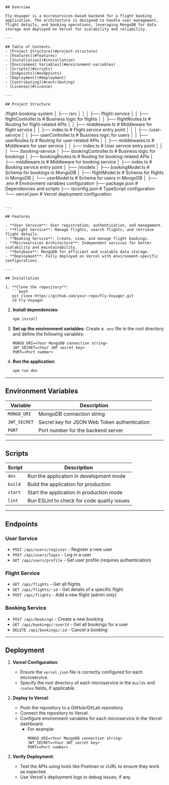 ```# Fly-Voyager Flights Booking App Backend

## Overview

Fly-Voyager is a microservices-based backend for a flight booking application. The architecture is designed to handle user management, flight details, and booking operations, leveraging MongoDB for data storage and deployed on Vercel for scalability and reliability.

---

## Table of Contents
- [Project Structure](#project-structure)
- [Features](#features)
- [Installation](#installation)
- [Environment Variables](#environment-variables)
- [Scripts](#scripts)
- [Endpoints](#endpoints)
- [Deployment](#deployment)
- [Contributing](#contributing)
- [License](#license)

---

## Project Structure

```
/flight-booking-system
│
├── /src
│   │
│   ├── /flight-service
│   │   ├── flightController.ts     # Business logic for flights
│   │   ├── flightRoutes.ts         # Routing for flight-related APIs
│   │   ├── middleware.ts           # Middleware for flight service
│   │   ├── index.ts                # Flight service entry point
│   │
│   ├── /user-service
│   │   ├── userController.ts       # Business logic for users
│   │   ├── userRoutes.ts           # Routing for user-related APIs
│   │   ├── middlewares.ts          # Middleware for user service
│   │   ├── index.ts                # User service entry point
│   │
│   └── /booking-service
│       ├── bookingController.ts    # Business logic for bookings
│       ├── bookingRoutes.ts        # Routing for booking-related APIs
│       ├── middleware.ts           # Middleware for booking service
│       ├── index.ts                # Booking service entry point
│
├── /models
│   ├── bookingModel.ts             # Schema for bookings in MongoDB
│   ├── flightModel.ts              # Schema for flights in MongoDB
│   └── userModel.ts                # Schema for users in MongoDB
│
├── .env                            # Environment variables configuration
├── package.json                    # Dependencies and scripts
├── tsconfig.json                   # TypeScript configuration
└── vercel.json                     # Vercel deployment configuration
```

---

## Features

- **User Service**: User registration, authentication, and management.
- **Flight Service**: Manage flights, search flights, and retrieve flight details.
- **Booking Service**: Create, view, and manage flight bookings.
- **Microservices Architecture**: Independent services for better scalability and maintainability.
- **Database**: MongoDB for efficient and scalable data storage.
- **Deployment**: Fully deployed on Vercel with environment-specific configurations.

---

## Installation

1. **Clone the repository**:
   ```bash
   git clone https://github.com/your-repo/Fly-Voyager.git
   cd Fly-Voyager
   ```

2. **Install dependencies**:
   ```bash
   npm install
   ```

3. **Set up the environment variables**:
   Create a `.env` file in the root directory and define the following variables:
   ```env
   MONGO_URI=<Your MongoDB connection string>
   JWT_SECRET=<Your JWT secret key>
   PORT=<Port number>
   ```

4. **Run the application**:
   ```bash
   npm run dev
   ```

---

## Environment Variables

| Variable       | Description                                      |
|----------------|--------------------------------------------------|
| `MONGO_URI`    | MongoDB connection string                       |
| `JWT_SECRET`   | Secret key for JSON Web Token authentication    |
| `PORT`         | Port number for the backend server              |

---

## Scripts

| Script       | Description                                   |
|--------------|-----------------------------------------------|
| `dev`        | Run the application in development mode       |
| `build`      | Build the application for production          |
| `start`      | Start the application in production mode      |
| `lint`       | Run ESLint to check for code quality issues   |

---

## Endpoints

### User Service
- `POST /api/users/register` - Register a new user
- `POST /api/users/login` - Log in a user
- `GET /api/users/profile` - Get user profile (requires authentication)

### Flight Service
- `GET /api/flights` - Get all flights
- `GET /api/flights/:id` - Get details of a specific flight
- `POST /api/flights` - Add a new flight (admin only)

### Booking Service
- `POST /api/bookings` - Create a new booking
- `GET /api/bookings/:userId` - Get all bookings for a user
- `DELETE /api/bookings/:id` - Cancel a booking

---

## Deployment

1. **Vercel Configuration**:
   - Ensure the `vercel.json` file is correctly configured for each microservice.
   - Specify the root directory of each microservice in the `builds` and `routes` fields, if applicable.

2. **Deploy to Vercel**:
   - Push the repository to a GitHub/GitLab repository.
   - Connect the repository to Vercel.
   - Configure environment variables for each microservice in the Vercel dashboard.
     - For example:
       ```
       MONGO_URI=<Your MongoDB connection string>
       JWT_SECRET=<Your JWT secret key>
       PORT=<Port number>
       ```

3. **Verify Deployment**:
   - Test the APIs using tools like Postman or cURL to ensure they work as expected.
   - Use Vercel's deployment logs to debug issues, if any.

```
